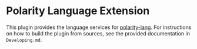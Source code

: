 # Polarity Language Extension

This plugin provides the language services for [polarity-lang](https://polarity-lang.github.io). For instructions on how to build the plugin from sources, see the provided documentation in `Developing.md`.